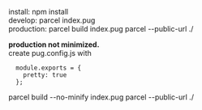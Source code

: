 install: npm install  
develop: parcel index.pug  
production: parcel build index.pug parcel --public-url ./  


**production not minimized.**  
create pug.config.js with

```
  module.exports = {
    pretty: true
  };
```  

parcel build --no-minify index.pug parcel --public-url ./
